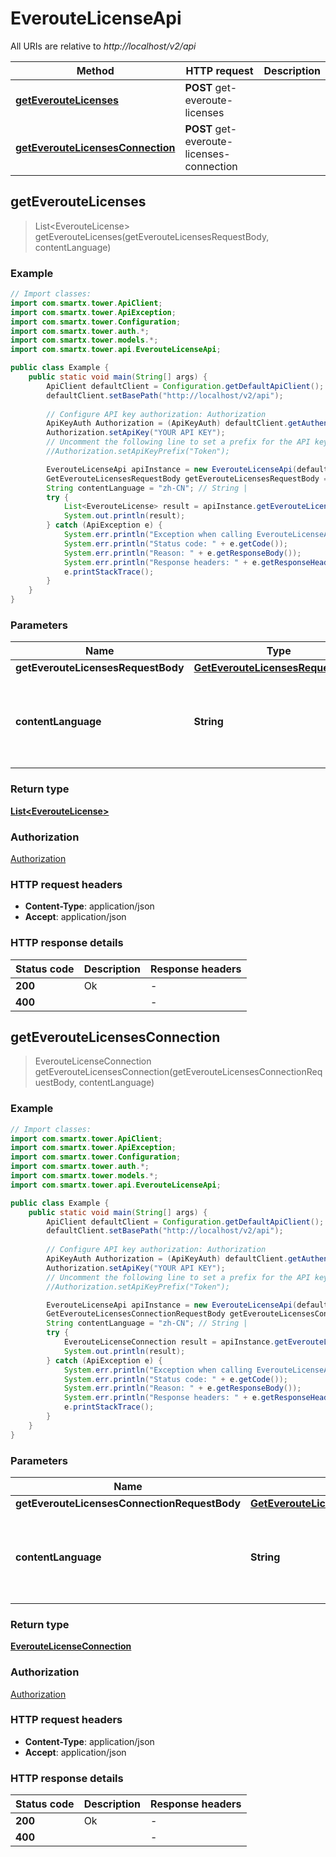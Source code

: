 # EverouteLicenseApi

All URIs are relative to *http://localhost/v2/api*

Method | HTTP request | Description
------------- | ------------- | -------------
[**getEverouteLicenses**](EverouteLicenseApi.md#getEverouteLicenses) | **POST** get-everoute-licenses | 
[**getEverouteLicensesConnection**](EverouteLicenseApi.md#getEverouteLicensesConnection) | **POST** get-everoute-licenses-connection | 



## getEverouteLicenses

> List&lt;EverouteLicense&gt; getEverouteLicenses(getEverouteLicensesRequestBody, contentLanguage)



### Example

```java
// Import classes:
import com.smartx.tower.ApiClient;
import com.smartx.tower.ApiException;
import com.smartx.tower.Configuration;
import com.smartx.tower.auth.*;
import com.smartx.tower.models.*;
import com.smartx.tower.api.EverouteLicenseApi;

public class Example {
    public static void main(String[] args) {
        ApiClient defaultClient = Configuration.getDefaultApiClient();
        defaultClient.setBasePath("http://localhost/v2/api");
        
        // Configure API key authorization: Authorization
        ApiKeyAuth Authorization = (ApiKeyAuth) defaultClient.getAuthentication("Authorization");
        Authorization.setApiKey("YOUR API KEY");
        // Uncomment the following line to set a prefix for the API key, e.g. "Token" (defaults to null)
        //Authorization.setApiKeyPrefix("Token");

        EverouteLicenseApi apiInstance = new EverouteLicenseApi(defaultClient);
        GetEverouteLicensesRequestBody getEverouteLicensesRequestBody = new GetEverouteLicensesRequestBody(); // GetEverouteLicensesRequestBody | 
        String contentLanguage = "zh-CN"; // String | 
        try {
            List<EverouteLicense> result = apiInstance.getEverouteLicenses(getEverouteLicensesRequestBody, contentLanguage);
            System.out.println(result);
        } catch (ApiException e) {
            System.err.println("Exception when calling EverouteLicenseApi#getEverouteLicenses");
            System.err.println("Status code: " + e.getCode());
            System.err.println("Reason: " + e.getResponseBody());
            System.err.println("Response headers: " + e.getResponseHeaders());
            e.printStackTrace();
        }
    }
}
```

### Parameters


Name | Type | Description  | Notes
------------- | ------------- | ------------- | -------------
 **getEverouteLicensesRequestBody** | [**GetEverouteLicensesRequestBody**](GetEverouteLicensesRequestBody.md)|  |
 **contentLanguage** | **String**|  | [optional] [default to en-US] [enum: zh-CN, en-US]

### Return type

[**List&lt;EverouteLicense&gt;**](EverouteLicense.md)

### Authorization

[Authorization](../README.md#Authorization)

### HTTP request headers

- **Content-Type**: application/json
- **Accept**: application/json


### HTTP response details
| Status code | Description | Response headers |
|-------------|-------------|------------------|
| **200** | Ok |  -  |
| **400** |  |  -  |


## getEverouteLicensesConnection

> EverouteLicenseConnection getEverouteLicensesConnection(getEverouteLicensesConnectionRequestBody, contentLanguage)



### Example

```java
// Import classes:
import com.smartx.tower.ApiClient;
import com.smartx.tower.ApiException;
import com.smartx.tower.Configuration;
import com.smartx.tower.auth.*;
import com.smartx.tower.models.*;
import com.smartx.tower.api.EverouteLicenseApi;

public class Example {
    public static void main(String[] args) {
        ApiClient defaultClient = Configuration.getDefaultApiClient();
        defaultClient.setBasePath("http://localhost/v2/api");
        
        // Configure API key authorization: Authorization
        ApiKeyAuth Authorization = (ApiKeyAuth) defaultClient.getAuthentication("Authorization");
        Authorization.setApiKey("YOUR API KEY");
        // Uncomment the following line to set a prefix for the API key, e.g. "Token" (defaults to null)
        //Authorization.setApiKeyPrefix("Token");

        EverouteLicenseApi apiInstance = new EverouteLicenseApi(defaultClient);
        GetEverouteLicensesConnectionRequestBody getEverouteLicensesConnectionRequestBody = new GetEverouteLicensesConnectionRequestBody(); // GetEverouteLicensesConnectionRequestBody | 
        String contentLanguage = "zh-CN"; // String | 
        try {
            EverouteLicenseConnection result = apiInstance.getEverouteLicensesConnection(getEverouteLicensesConnectionRequestBody, contentLanguage);
            System.out.println(result);
        } catch (ApiException e) {
            System.err.println("Exception when calling EverouteLicenseApi#getEverouteLicensesConnection");
            System.err.println("Status code: " + e.getCode());
            System.err.println("Reason: " + e.getResponseBody());
            System.err.println("Response headers: " + e.getResponseHeaders());
            e.printStackTrace();
        }
    }
}
```

### Parameters


Name | Type | Description  | Notes
------------- | ------------- | ------------- | -------------
 **getEverouteLicensesConnectionRequestBody** | [**GetEverouteLicensesConnectionRequestBody**](GetEverouteLicensesConnectionRequestBody.md)|  |
 **contentLanguage** | **String**|  | [optional] [default to en-US] [enum: zh-CN, en-US]

### Return type

[**EverouteLicenseConnection**](EverouteLicenseConnection.md)

### Authorization

[Authorization](../README.md#Authorization)

### HTTP request headers

- **Content-Type**: application/json
- **Accept**: application/json


### HTTP response details
| Status code | Description | Response headers |
|-------------|-------------|------------------|
| **200** | Ok |  -  |
| **400** |  |  -  |

